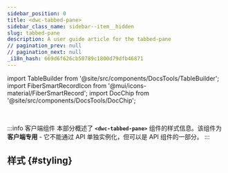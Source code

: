 ```yaml
---
sidebar_position: 0
title: <dwc-tabbed-pane>
sidebar_class_name: sidebar--item__hidden
slug: tabbed-pane
description: A user guide article for the tabbed-pane
// pagination_prev: null
// pagination_next: null
_i18n_hash: 669d6f626cb50789c1800d79dfb46871
---
```

import TableBuilder from '@site/src/components/DocsTools/TableBuilder';
import FiberSmartRecordIcon from '@mui/icons-material/FiberSmartRecord';
import DocChip from '@site/src/components/DocsTools/DocChip';

<DocChip chip='shadow' />

<br />

:::info 客户端组件
本部分概述了 **`<dwc-tabbed-pane>`** 组件的样式信息。该组件为 **客户端专用** - 它不能通过 API 单独实例化，但可以是 API 组件的一部分。
:::

## 样式 {#styling}

<TableBuilder name="dwc-tabbed-pane" clientComponent />
